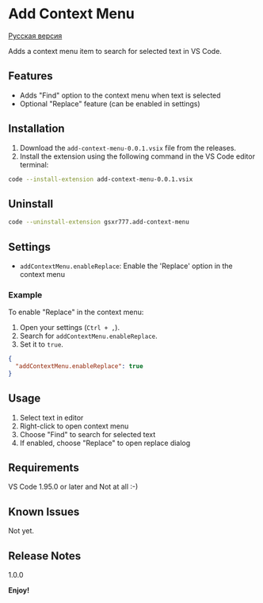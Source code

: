 # Add Context Menu

[Русская версия](README.ru.md)

Adds a context menu item to search for selected text in VS Code.

## Features
- Adds "Find" option to the context menu when text is selected
- Optional "Replace" feature (can be enabled in settings)

## Installation
1. Download the `add-context-menu-0.0.1.vsix` file from the releases.
2. Install the extension using the following command in the VS Code editor terminal:
```bash
code --install-extension add-context-menu-0.0.1.vsix
```

## Uninstall
```bash
code --uninstall-extension gsxr777.add-context-menu
```

## Settings
- `addContextMenu.enableReplace`: Enable the 'Replace' option in the context menu

### Example
To enable "Replace" in the context menu:
1. Open your settings (`Ctrl + ,`).
2. Search for `addContextMenu.enableReplace`.
3. Set it to `true`.

```json
{
  "addContextMenu.enableReplace": true
}
```

## Usage
1. Select text in editor
2. Right-click to open context menu
3. Choose "Find" to search for selected text
4. If enabled, choose "Replace" to open replace dialog

## Requirements
VS Code 1.95.0 or later and Not at all :-)

## Known Issues
Not yet.

## Release Notes
1.0.0

**Enjoy!**